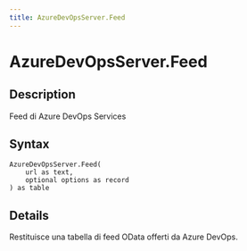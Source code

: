 ```yaml
---
title: AzureDevOpsServer.Feed
---
```


# AzureDevOpsServer.Feed


## Description

Feed di Azure DevOps Services


## Syntax

```powerquery
AzureDevOpsServer.Feed(
    url as text,
    optional options as record
) as table
```


## Details

Restituisce una tabella di feed OData offerti da Azure DevOps.


